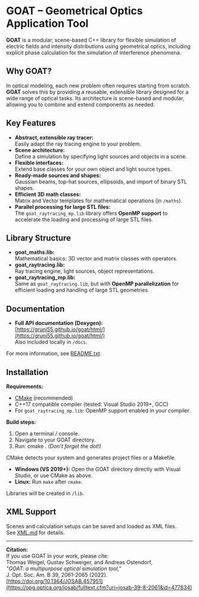 # GOAT – Geometrical Optics Application Tool

**GOAT** is a modular, scene-based C++ library for flexible simulation of electric fields and intensity distributions using geometrical optics, including explicit phase calculation for the simulation of interference phenomena.

## Why GOAT?

In optical modeling, each new problem often requires starting from scratch. **GOAT** solves this by providing a reusable, extensible library designed for a wide range of optical tasks. Its architecture is scene-based and modular, allowing you to combine and extend components as needed.

## Key Features

- **Abstract, extensible ray tracer:**  
  Easily adapt the ray tracing engine to your problem.
- **Scene architecture:**  
  Define a simulation by specifying light sources and objects in a scene.
- **Flexible interfaces:**  
  Extend base classes for your own object and light source types.
- **Ready-made sources and shapes:**  
  Gaussian beams, top-hat sources, ellipsoids, and import of binary STL shapes.
- **Efficient 3D math classes:**  
  Matrix and Vector templates for mathematical operations (in `/maths`).
- **Parallel processing for large STL files:**  
  The `goat_raytracing_mp.lib` library offers **OpenMP support** to accelerate the loading and processing of large STL files.

## Library Structure

- **goat_maths.lib:**  
  Mathematical basics: 3D vector and matrix classes with operators.
- **goat_raytracing.lib:**  
  Ray tracing engine, light sources, object representations.
- **goat_raytracing_mp.lib:**  
  Same as `goat_raytracing.lib`, but with **OpenMP parallelization** for efficient loading and handling of large STL geometries.

## Documentation

- **Full API documentation (Doxygen):**  
  [https://gruni55.github.io/goat/html/](https://gruni55.github.io/goat/html/)  
  Also included locally in `/docs`.

For more information, see [README.txt](README.txt).

## Installation

**Requirements:**  
- [CMake](https://cmake.org/) (recommended)
- C++17 compatible compiler (tested: Visual Studio 2019+, GCC)
- For `goat_raytracing_mp.lib`: OpenMP support enabled in your compiler.

**Build steps:**  
1. Open a terminal / console.
2. Navigate to your GOAT directory.
3. Run:  cmake .
*(Don’t forget the dot!)*

CMake detects your system and generates project files or a Makefile.
- **Windows (VS 2019+):** Open the GOAT directory directly with Visual Studio, or use CMake as above.
- **Linux:** Run `make` after `cmake`.

Libraries will be created in `/lib`.

## XML Support

Scenes and calculation setups can be saved and loaded as XML files.  
See [XML.md](XML.md) for details.

---

**Citation:**  
If you use GOAT in your work, please cite:  
Thomas Weigel, Gustav Schweiger, and Andreas Ostendorf,  
*"GOAT: a multipurpose optical simulation tool,"*  
J. Opt. Soc. Am. B 39, 2061-2065 (2022).  
[https://doi.org/10.1364/JOSAB.457951](https://opg.optica.org/josab/fulltext.cfm?uri=josab-39-8-2061&id=477834)

